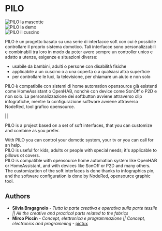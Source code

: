 
# PILO

![PILO la mascotte](https://lh3.googleusercontent.com/j4DonlbY3Tsx7YVgoFSljg4_t6CYRGfv6OhKdVZKWtj81yGKDO-giD7_2QBbcT5RuS6n-oEoVjXvhks6QPB99qCGk08yH5lF8SoLEd-Et3d4fTfv7_FGkuySAsA_Mww50bwYbrXY8jLxArJh9Lh687dG6L-JQdjbaNrUJn0DLTK8j0xHKuPkSfFEgLkqr-m4twZGnQSqcEb3qNaSN3ZqE6dvLfhptnvTTHNLVKl4J75YSCPuksHEfwk8L1GS0CD0WPZq2yWZK-xP2cgqWJ1LpwX_h_x2w2U5kXZDjdnglu1VNEfxRPrZzvJPzVOZvi4VdQJy3CrLcyEQqnzGvIrreLv9yQWBvZpuXll5Na8P8wrlQGLYJDWNL4c15QrRIiNcm8uaqq44agPMjagEBYvHWbYsgz0H0JqOgNkv8gK-yE7WNH4DOAbdOHNyfp70nJBmjNcJoQqjnwG7AYCBh4lc0JzS2iwmd_LFcPeXBGNthFJonbz77CsyezRy10TePFAD_KOPsYDJvS5BHyiPVRQfkxd72EOatwe9wiI1mGzypuMIpFxSWmYw20ZC7K3CnZXQqHYoIda_IxLHB8RcyUrx3uAmGVVyx0uR6_RK0gfE=w1396-h785-no "foto_PILO.jpg")  
![PILO la demo](https://lh3.googleusercontent.com/K0SDwX3bRizfEIAHRyM9tFKDSSqsYZ6awXtj_u8b3JpWkD4U_5b-FIgBL1yDOWr1ACa4_Dlu2TyrG7Wkek2Q3V6DumKQzeEZC6zwCtLoJaB29kRPSPB80-Blu3uNvIy3jM1FMK6ZC4sCJhHGD_Vh6j8fRwJ0RHZ8lfUs3QsBFbDGQarTR-b1BGkIOYC6J41fL-YBufjuL8BIWbqZ_dQ2K0wDMg_7GluKh3pE5quq55uS8aiN4nmlNs0WeQxCAJn3z9nLI2ZpQy-Z8FHXeWhIONvtSiEvJo32keBaDcU4E08vtf9TfmFlXvn-kcRSwY4GIeJwWRJ91rIyjkYyekd87N7gf67TmGxVDGeCc_aKV7j1F88GkDhf8ZWqfxc8cb9v0uRHqOyxOh-pj38vh5ZktCW4CIVGCZgZqqqFhlXGGH62vr26Idnt7KrXbGireaAMCflKWPv7BDHM5KEgZKFqDOcEG8oMlWuwnccM_SsY4rgA2mwtExYbfUV4qJWPTsa9XGTpa4d5xO5Le951Hb_Axx_PubjB_q8uFxy_Dp62oK_Wud4FLjdj1lCrLtf3i3IFjH2ygX_bPAvv5keTH2i-fCta0mqmZ8ZJHcAr7UpC=w1396-h785-no "foto_demo.jpg")  
![PILO il cuscino](https://lh3.googleusercontent.com/YhFbHUmI5k3OgVaOvoWOUqHj1pypOoYRSTxSOTpqwuT3f2oHFfY_gC01Qq85QtASAA5V0YKAdUb9hwGIXFbYn3KKn7G1zBPXT9i0Wg5uv6SODTZ8YqR3Aip4buWTUgyx5ogfEHa7-2PNOYmeEd6tSVFj1qmjYaTxsR8vECH1WMFzDBxPbWzP5HdGKLENnTcKALAwKPWFLyMoTudsOk6ImKHH02I7uLvS0LMUNvFJl99KCAoAhdxQPzx0KC_qwiaxlHEYZNl2UAGV03K9nGDC7kLY01zC1N93wpbfe6-tKJhtWcHAIemhIXzUHw57OURaKMiOIaJ5znvbBlLtODXZH5_yg2lVnafHDDIGKio9YGkY_0Hx5p0jvGNgIkEeK9S5clmuUCbIg-gVZ82PiTFcNhW5lx5Ac206yfRgRi0_Ubszk0I6SQrlpowlvuLryvumEr_0TTExaw5L_AGR10-MRqKSAtLP9MrzrYPLWyD6Wwp_2afAsqHXQvPEwQGT5WCLkvxBoQan7WSS7HLcLInY4qEIfsEPFtTYnIsI_PmbZzmyEqAZG20fv1QXptI94fAzLD22PyxtO7Lyg3K-iRA2tQQoWKSDs6-vSjw6NSB5=w1396-h785-no "foto_pillow.jpg")  


PILO è un progetto basato su una serie di interfacce soft con cui è possibile controllare il proprio sistema domotico. 
Tali interfacce sono personalizzabili e combinabili tra loro in modo da poter avere sempre un controller unico e adatto a utenze, 
esigenze e situazioni diverse:
- usabile da bambini, adulti o persone con disabilità fisiche
- applicabile a un cuscino o a una coperta o a qualsiasi altra superficie
- per controllare le luci, la televisione, per chiamare un aiuto e non solo

PILO è compatibile con sistemi di home automation opensource già esistenti come HomeAssistant o OpenHAB, nonchè con device come SonOff o P2D e non solo. La personalizzazione dei softbutton avviene attraverso clip infografiche, mentre la configurazione software avviene attraverso NodeRed, tool grafico opensource.

||

PILO is a project based on a set of soft interfaces, that you can customize and combine as you prefer. 

With PILO you can control your domotic system, your tv or you can call for an help.  
PILO is useful for kids, adults or people with special needs; it's applicable to pillows ot covers.  
PILO is compatible with opensource home automation system like OpenHAB or HomeAssistant, and with devices like SonOff or P2D and many others. The customization of the soft interfaces is done thanks to infographics pin, and the software configuration is done by NodeRed, opensource graphic tool.


## Authors
* **Silvia Bragagnolo** - *Tutta la parte creativa e operativa sulla parte tessile || All the creative and practical parts related to the fabrics*
* **Mirco Piccin** - *Concept, elettronica e programmazione || Concept, electronics and programming* - [pictux](https://github.com/pictux)
